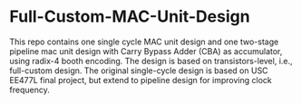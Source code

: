 # Full-Custom-MAC-Unit-Design
This repo contains one single cycle MAC unit design and one two-stage pipeline mac unit design with Carry Bypass Adder (CBA) as accumulator, using radix-4 booth encoding. The design is based on transistors-level, i.e., full-custom design. The original single-cycle design is based on USC EE477L final project, but extend to pipeline design for improving clock frequency.
